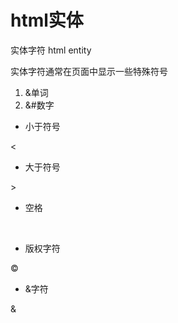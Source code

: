 # html实体

实体字符 html entity

实体字符通常在页面中显示一些特殊符号

1. &单词
2. &#数字

- 小于符号

&lt;

- 大于符号

&gt;

- 空格

&nbsp;

- 版权字符

&copy;

- &字符

&amp;